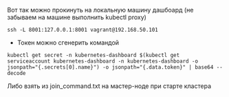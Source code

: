 Вот так можно прокинуть на локальную машину дашбоард (не забываем на машине выполнить kubectl proxy)

`ssh -L 8001:127.0.0.1:8001 vagrant@192.168.50.101
`
- Токен можно сгенерить командой 

`kubectl get secret -n kubernetes-dashboard $(kubectl get serviceaccount kubernetes-dashboard -n kubernetes-dashboard -o jsonpath="{.secrets[0].name}") -o jsonpath="{.data.token}" | base64 --decode
`
  
  Либо взять из join_command.txt на мастер-ноде при старте кластера